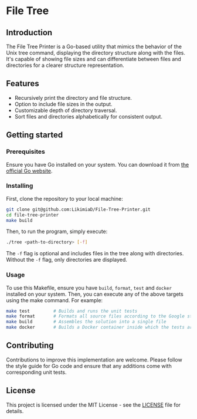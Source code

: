 # File Tree

## Introduction

The File Tree Printer is a Go-based utility that mimics the behavior of the Unix tree command, displaying the directory structure along with the files. It's capable of showing file sizes and can differentiate between files and directories for a clearer structure representation.

## Features

* Recursively print the directory and file structure.
* Option to include file sizes in the output.
* Customizable depth of directory traversal.
* Sort files and directories alphabetically for consistent output.

## Getting started

### Prerequisites

Ensure you have Go installed on your system. You can download it from [the official Go website](https://go.dev/dl/).

### Installing

First, clone the repository to your local machine:

```sh
git clone git@github.com:LikimiaD/File-Tree-Printer.git
cd file-tree-printer
make build
```

Then, to run the program, simply execute:

```sh
./tree <path-to-directory> [-f]
```

The `-f` flag is optional and includes files in the tree along with directories. Without the `-f` flag, only directories are displayed.

### Usage

To use this Makefile, ensure you have `build`, `format`, `test` and `docker` installed on your system. Then, you can execute any of the above targets using the make command. For example:

```sh
make test         # Builds and runs the unit tests
make format       # Formats all source files according to the Google style guide
make build        # Assembles the solution into a single file
make docker       # Builds a Docker container inside which the tests are run
```


## Contributing
Contributions to improve this implementation are welcome. Please follow the style guide for Go code and ensure that any additions come with corresponding unit tests.

## License
This project is licensed under the MIT License - see the [LICENSE](LICENSE) file for details.